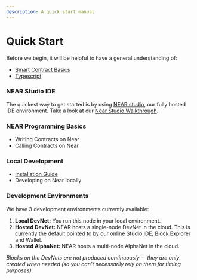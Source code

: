 ```yaml
---
description: A quick start manual
---
```


# Quick Start

Before we begin, it will be helpful to have a general understanding of: 

* [Smart Contract Basics](../the_basics.md)
* [Typescript](../details/language-typescript.md)

### NEAR Studio IDE

The quickest way to get started is by using [NEAR studio](near-studio-ide-intro.md), our fully hosted IDE environment. Take a look at our [Near Studio Walkthrough](near-studio-ide-intro.md).

### NEAR Programming Basics

* Writing Contracts on Near
* Calling Contracts on Near

### Local Development

* [Installation Guide](../developing-locally/installation.md)
* Developing on Near locally

### Development Environments

We have 3 development environments currently available:

1. **Local DevNet:** You run this node in your local environment.
2. **Hosted DevNet:** NEAR hosts a single-node DevNet in the cloud. This is currently the default pointed to by our online Studio IDE, Block Explorer and Wallet.
3. **Hosted AlphaNet:** NEAR hosts a multi-node AlphaNet in the cloud.

_Blocks on the DevNets are not produced continuously -- they are only created when needed \(so you can't necessarily rely on them for timing purposes\)._



